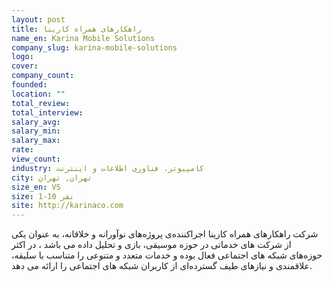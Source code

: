 ```yaml
---
layout: post
title: راهکارهای همراه کارینا
name_en: Karina Mobile Solutions
company_slug: karina-mobile-solutions
logo: 
cover: 
company_count:
founded:
location: ""
total_review: 
total_interview: 
salary_avg: 
salary_min: 
salary_max: 
rate: 
view_count: 
industry: کامپیوتر، فناوری اطلاعات و اینترنت
city: تهران, تهران
size_en: VS
size: 1-10 نفر
site: http://karinaco.com
---
```


شرکت راهکارهای همراه کارینا اجراکننده‌ی پروژه‌‌های نوآورانه و خلاقانه، به عنوان یکی از شرکت های خدماتی در حوزه موسیقی، بازی و تحلیل داده می باشد ، در اکثر حوزه‌های شبکه های اجتماعی فعال بوده و خدمات متعدد و متنوعی را متناسب با سلیقه، علاقمندی و نیازهای طیف گسترده‌ای از کاربران شبکه های اجتماعی را ارائه می دهد.
